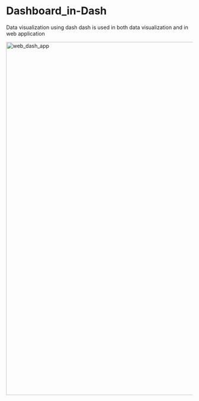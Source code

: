# Dashboard_in-Dash
Data visualization using dash
dash is used in both  data visualization and in web application

<img width="954" alt="web_dash_app" src="https://github.com/kariukimary/Dashboard_in-Dash/assets/133002438/75dd8518-ba6c-48e7-a1cf-db06057c8744">
